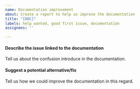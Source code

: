 ```yaml
---
name: Documentation improvement
about: Create a report to help us improve the documentation
title: "[DOC]"
labels: help wanted, good first issue, documentation
assignees: ''

---
```


#### Describe the issue linked to the documentation

Tell us about the confusion introduce in the documentation.

#### Suggest a potential alternative/fix

Tell us how we could improve the documentation in this regard.
